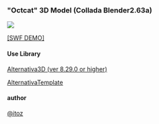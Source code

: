 ### "Octcat" 3D Model  (Collada Blender2.63a)





<img src="https://user-images.githubusercontent.com/319071/175209681-70063353-7612-48ea-b882-fb71856ff46a.png">

<a href="http://www.romatica.com/dev/samples/alternativa3d/octcat2/index.html" target="_blank">[SWF DEMO]</a>

#### Use Library

 [Alternativa3D (ver 8.29.0 or higher)](https://github.com/AlternativaPlatform/Alternativa3D) 
 
 [AlternativaTemplate](http://www.libspark.org/svn/as3/AlternativaTemplate/)

#### author 
[@itoz](http://www.romatica.com/)
 
